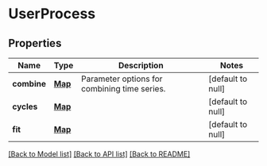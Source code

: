 # UserProcess
## Properties

Name | Type | Description | Notes
------------ | ------------- | ------------- | -------------
**combine** | [**Map**](object.md) | Parameter options for combining time series. | [default to null]
**cycles** | [**Map**](object.md) |  | [default to null]
**fit** | [**Map**](object.md) |  | [default to null]

[[Back to Model list]](../README.md#documentation-for-models) [[Back to API list]](../README.md#documentation-for-api-endpoints) [[Back to README]](../README.md)

